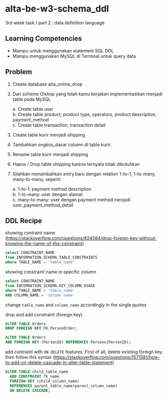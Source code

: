 # alta-be-w3-schema_ddl
3rd week task / part 2 : data definition language

## Learning Competencies
* Mampu untuk menggunakan statement SQL DDL
* Mampu menggunakan MySQL di Terminal untuk query data

## Problem
1. Create database alta_online_shop
2. Dari scheme Olshop yang telah kamu kerjakan implementasikan menjadi table pada MySQL    

    a. Create table user    
    b. Create table product, product type, operators, product description, payment_method    
    c. Create table transaction, transaction detail

3. Create table kurir menjadi shipping
4. Tambahkan ongkos_dasar column di table kurir.
5. Rename table kurir menjadi shipping
6. Hapus / Drop table shipping karena ternyata tidak dibutuhkan
7. Silahkan menambahkan entry baru dengan relation 1-to-1, 1-to-many, many-to-many, seperti:    
     
    a. 1-to-1: payment method description    
    b. 1-to-many: user dengan alamat    
    c. many-to-many: user dengan payment method menjadi user_payment_method_detail
  
## DDL Recipe
showing contraint name (https://stackoverflow.com/questions/824584/drop-foreign-key-without-knowing-the-name-of-the-constraint)
```sql
select CONSTRAINT_NAME
from INFORMATION_SCHEMA.TABLE_CONSTRAINTS
where TABLE_NAME = 'table_name'
```
showing constraint name in specific column
```sql
select CONSTRAINT_NAME
from INFORMATION_SCHEMA.KEY_COLUMN_USAGE
where TABLE_NAME = 'table_name'
AND COLUMN_NAME = 'column name'
```
change `table_name` and `column_name` accordingly in the single quotes

drop and add constraint (foreign key)

```sql
ALTER TABLE Orders
DROP FOREIGN KEY FK_PersonOrder;

ALTER TABLE Orders
ADD FOREIGN KEY (PersonID) REFERENCES Persons(PersonID);
```

add contraint with `ON DELETE` features. First of all, delete existing foreign key. then follow this syntax (https://stackoverflow.com/questions/1571581/how-to-add-on-delete-cascade-in-alter-table-statement)
```sql
ALTER TABLE child_table_name 
  ADD CONSTRAINT fk_name 
  FOREIGN KEY (child_column_name) 
  REFERENCES parent_table_name(parent_column_name) 
  ON DELETE CASCADE;
```
